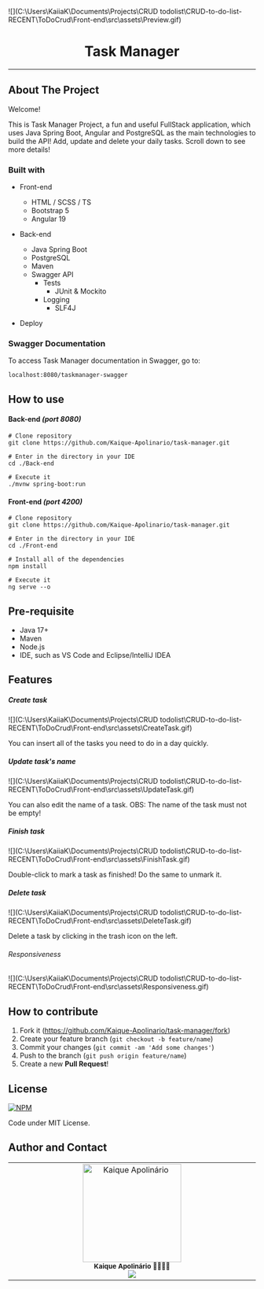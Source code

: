 ![](C:\Users\KaiiaK\Documents\Projects\CRUD todolist\CRUD-to-do-list-RECENT\ToDoCrud\Front-end\src\assets\Preview.gif)

# <h1 align="center"> Task Manager</h1>

------

## About The Project

Welcome! 

This is Task Manager Project, a fun and useful FullStack application, which uses Java Spring Boot, Angular and PostgreSQL as the main technologies to build the API! Add, update and delete your daily tasks. Scroll down to see more details!

### Built with

* Front-end
  * HTML / SCSS / TS
  * Bootstrap 5
  * Angular 19 

* Back-end
  * Java Spring Boot
  * PostgreSQL
  * Maven
  * Swagger API
    * Tests
      * JUnit & Mockito
    * Logging
      * SLF4J
  
* Deploy

### Swagger Documentation

To access Task Manager documentation in Swagger, go to:

```
localhost:8080/taskmanager-swagger
```



## How to use

#### Back-end *(port 8080)*

```
# Clone repository
git clone https://github.com/Kaique-Apolinario/task-manager.git

# Enter in the directory in your IDE
cd ./Back-end

# Execute it
./mvnw spring-boot:run
```

#### Front-end *(port 4200)*

```
# Clone repository
git clone https://github.com/Kaique-Apolinario/task-manager.git

# Enter in the directory in your IDE
cd ./Front-end

# Install all of the dependencies
npm install

# Execute it
ng serve --o
```



## Pre-requisite

* Java 17+
* Maven
* Node.js
* IDE, such as VS Code and Eclipse/IntelliJ IDEA



## Features

#####  Create task

![](C:\Users\KaiiaK\Documents\Projects\CRUD todolist\CRUD-to-do-list-RECENT\ToDoCrud\Front-end\src\assets\CreateTask.gif)

You can insert all of the tasks you need to do in a day quickly.

##### Update task's name
![](C:\Users\KaiiaK\Documents\Projects\CRUD todolist\CRUD-to-do-list-RECENT\ToDoCrud\Front-end\src\assets\UpdateTask.gif)

You can also edit the name of a task. OBS: The name of the task must not be empty!

#####  Finish task
![](C:\Users\KaiiaK\Documents\Projects\CRUD todolist\CRUD-to-do-list-RECENT\ToDoCrud\Front-end\src\assets\FinishTask.gif)

Double-click to mark a task as finished! Do the same to unmark it.

##### Delete task
![](C:\Users\KaiiaK\Documents\Projects\CRUD todolist\CRUD-to-do-list-RECENT\ToDoCrud\Front-end\src\assets\DeleteTask.gif)

Delete a task by clicking in the trash icon on the left.

######  Responsiveness

![](C:\Users\KaiiaK\Documents\Projects\CRUD todolist\CRUD-to-do-list-RECENT\ToDoCrud\Front-end\src\assets\Responsiveness.gif)





## How to contribute

1. Fork it (https://github.com/Kaique-Apolinario/task-manager/fork)
2. Create your feature branch (`git checkout -b feature/name`)
3. Commit your changes (`git commit -am 'Add some changes'`)
4. Push to the branch (`git push origin feature/name`)
5. Create a new **Pull Request**!

## License 

[![NPM](https://img.shields.io/npm/l/react)](https://github.com/Kaique-Apolinario/task-manager/blob/main/LICENSE) 

Code under MIT License.

## Author and Contact
<table>
  <tbody>
    <tr>
      <td align="center" valign="top" width="15%">
          <img src="C:\Users\KaiiaK\Downloads\KaiqueApolinário.png" width="200px;" alt="Kaique Apolinário"/>
          <br />
          <sub>
              <b>Kaique Apolinário 🙋‍♂️👨‍💻 </b>
          </sub>
          <br>
          <sub>
              <img src="https://custom-icon-badges.demolab.com/badge/LinkedIn-0A66C2?logo=linkedin-white&logoColor=fff)">
          </sub>
</td>
    </tr>
  </tbody>
  </table>












